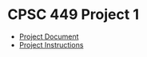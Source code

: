 # CPSC 449 Project 1
- [Project Document](https://docs.google.com/document/d/1J0qgmnjg8wovGW7PLtIOewpglyhr1wgp0m5jOrJVlGI/edit)
- [Project Instructions](https://docs.google.com/document/d/1QZ23aXOTJ5BMSjtz4694CZYCnKuM_BA4LYns-yAY-So/edit)
